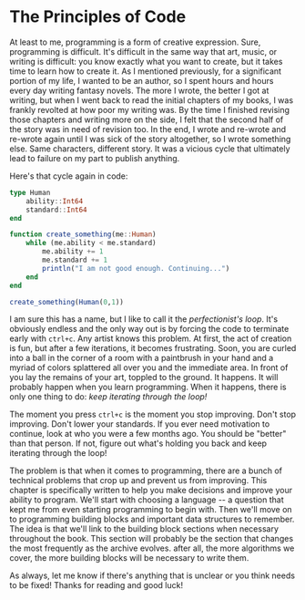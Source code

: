 # The Principles of Code

At least to me, programming is a form of creative expression. Sure, programming is difficult. It's difficult in the same way that art, music, or writing is difficult: you know exactly what you want to create, but it takes time to learn how to create it. As I mentioned previously, for a significant portion of my life, I wanted to be an author, so I spent hours and hours every day writing fantasy novels. The more I wrote, the better I got at writing, but when I went back to read the initial chapters of my books, I was frankly revolted at how poor my writing was. By the time I finished revising those chapters and writing more on the side, I felt that the second half of the story was in need of revision too. In the end, I wrote and re-wrote and re-wrote again until I was sick of the story altogether, so I wrote something else. Same characters, different story. It was a vicious cycle that ultimately lead to failure on my part to publish anything.

Here's that cycle again in code:

```julia
type Human
    ability::Int64
    standard::Int64
end

function create_something(me::Human)
    while (me.ability < me.standard)
        me.ability += 1
        me.standard += 1
        println("I am not good enough. Continuing...")
    end
end

create_something(Human(0,1))
```

I am sure this has a name, but I like to call it the *perfectionist's loop*. It's obviously endless and the only way out is by forcing the code to terminate early with `ctrl+c`. Any artist knows this problem. At first, the act of creation is fun, but after a few iterations, it becomes frustrating. Soon, you are curled into a ball in the corner of a room with a paintbrush in your hand and a myriad of colors splattered all over you and the immediate area. In front of you lay the remains of your art, toppled to the ground. It happens. It will probably happen when you learn programming. When it happens, there is only one thing to do: *keep iterating through the loop!*

The moment you press `ctrl+c` is the moment you stop improving. Don't stop improving. Don't lower your standards. If you ever need motivation to continue, look at who you were a few months ago. You should be "better" than that person. If not, figure out what's holding you back and keep iterating through the loop!

The problem is that when it comes to programming, there are a bunch of technical problems that crop up and prevent us from improving. This chapter is specifically written to help you make decisions and improve your ability to program. We'll start with choosing a language -- a question that kept me from even starting programming to begin with. Then we'll move on to programming building blocks and important data structures to remember. The idea is that we'll link to the building block sections when necessary throughout the book. This section will probably be the section that changes the most frequently as the archive evolves. after all, the more algorithms we cover, the more building blocks will be necessary to write them.

As always, let me know if there's anything that is unclear or you think needs to be fixed! Thanks for reading and good luck!
